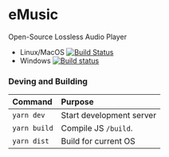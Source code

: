 # eMusic

Open-Source Lossless Audio Player

* Linux/MacOS [![Build Status](https://travis-ci.org/Koeroesi86/electron-music-player.svg?branch=master)](https://travis-ci.org/Koeroesi86/electron-music-player)
* Windows [![Build status](https://ci.appveyor.com/api/projects/status/xdtjkokli59te30e?svg=true)](https://ci.appveyor.com/project/Koeroesi86/electron-music-player)


### Deving and Building

| Command            | Purpose                              |
| :----------------- | :----------------------------------- |
| `yarn dev`         | Start development server             |
| `yarn build`       | Compile JS `/build`.                 |
| `yarn dist`        | Build for current OS                 |
